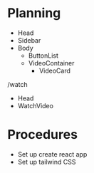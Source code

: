 # Planning

- Head
- Sidebar
- Body
  - ButtonList
  - VideoContainer
    - VideoCard

/watch

- Head
- WatchVideo

# Procedures

- Set up create react app
- Set up tailwind CSS
